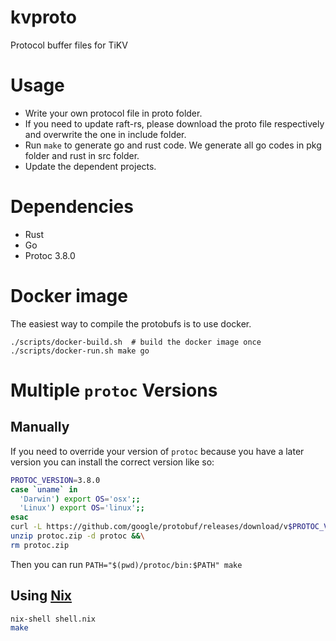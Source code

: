 # kvproto

Protocol buffer files for TiKV

# Usage

+ Write your own protocol file in proto folder.
+ If you need to update raft-rs, please download the proto file
    respectively and overwrite the one in include folder.
+ Run `make` to generate go and rust code.
    We generate all go codes in pkg folder and rust in src folder.
+ Update the dependent projects.

# Dependencies

* Rust
* Go
* Protoc 3.8.0

# Docker image

The easiest way to compile the protobufs is to use docker.

```
./scripts/docker-build.sh  # build the docker image once
./scripts/docker-run.sh make go
```


# Multiple `protoc` Versions

## Manually
If you need to override your version of `protoc` because you have a later version you can install the correct version like so:

```bash
PROTOC_VERSION=3.8.0
case `uname` in
  'Darwin') export OS='osx';; 
  'Linux') export OS='linux';;
esac
curl -L https://github.com/google/protobuf/releases/download/v$PROTOC_VERSION/protoc-$PROTOC_VERSION-$OS-x86_64.zip -o protoc.zip &&\
unzip protoc.zip -d protoc &&\
rm protoc.zip
```

Then you can run `PATH="$(pwd)/protoc/bin:$PATH" make`

## Using [Nix](https://nixos.org/guides/install-nix.html)

```sh
nix-shell shell.nix
make
```